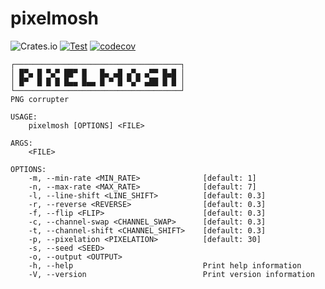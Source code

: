 # pixelmosh
![Crates.io](https://img.shields.io/crates/v/pixelmosh)
[![Test](https://github.com/charlesrocket/pixelmosh/actions/workflows/test.yml/badge.svg?branch=master)](https://github.com/charlesrocket/pixelmosh/actions/workflows/test.yml)
[![codecov](https://codecov.io/gh/charlesrocket/pixelmosh/branch/master/graph/badge.svg)](https://codecov.io/gh/charlesrocket/pixelmosh)

```
┌─────────────────────────────────────┐
│ █▀▄ █ ▀▄▀ ██▀ █   █▄ ▄█ ▄▀▄ ▄▀▀ █▄█ │
│ █▀  █ █ █ █▄▄ █▄▄ █ ▀ █ ▀▄▀ ▄██ █ █ │
└─────────────────────────────────────┘
PNG corrupter

USAGE:
    pixelmosh [OPTIONS] <FILE>

ARGS:
    <FILE>

OPTIONS:
    -m, --min-rate <MIN_RATE>              [default: 1]
    -n, --max-rate <MAX_RATE>              [default: 7]
    -l, --line-shift <LINE_SHIFT>          [default: 0.3]
    -r, --reverse <REVERSE>                [default: 0.3]
    -f, --flip <FLIP>                      [default: 0.3]
    -c, --channel-swap <CHANNEL_SWAP>      [default: 0.3]
    -t, --channel-shift <CHANNEL_SHIFT>    [default: 0.3]
    -p, --pixelation <PIXELATION>          [default: 30]
    -s, --seed <SEED>
    -o, --output <OUTPUT>
    -h, --help                             Print help information
    -V, --version                          Print version information
```
